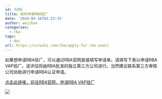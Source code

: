 ```yaml
---
id: 3286
title: 如何申请RBA验厂
date: '2024-04-16T01:23:35'
author: weizhan
categories:
  - rba
tags:
  - doc
url: https://csrwiki.com/rba/apply-for-rba-audit
---
```


如果想申请RBA验厂，可以通过RBA官网直接填写申请单。请填写下表以申请RBA VAP验厂。该评估将由RBA批准的独立第三方公司进行。当然建议联系第三方审核公司协助进行申请RBA认证申请。

[点击此链接，前往RBA官网，申请RBA VAP验厂](https://www.responsiblebusiness.org/vap/vap-quote/)

![](https://csrwiki.com/wp-content/uploads/2024/04/RBA验厂申请-610x1024.webp)
